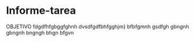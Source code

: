# Informe-tarea

OBJETIVO 
fdgdfhfgbggfghnh
dvsdfgdfbhfgghjm}
bfbfgmnh
gsdfgh
gbngnh
gbngnh
bngngh
bhgn
bfgvn
